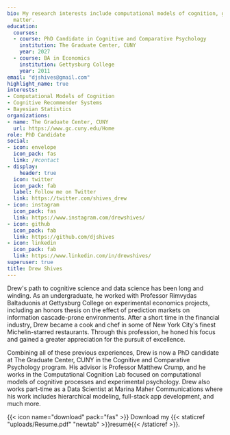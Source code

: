 ```yaml
---
bio: My research interests include computational models of cognition, generalized learning and transfer learning, and Bayesian statistics.
  matter.
education:
  courses:
  - course: PhD Candidate in Cognitive and Comparative Psychology
    institution: The Graduate Center, CUNY
    year: 2027
  - course: BA in Economics
    institution: Gettysburg College
    year: 2011
email: "djshives@gmail.com"
highlight_name: true
interests:
- Computational Models of Cognition
- Cognitive Recommender Systems
- Bayesian Statistics
organizations:
- name: The Graduate Center, CUNY
  url: https://www.gc.cuny.edu/Home
role: PhD Candidate
social:
- icon: envelope
  icon_pack: fas
  link: /#contact
- display:
    header: true
  icon: twitter
  icon_pack: fab
  label: Follow me on Twitter
  link: https://twitter.com/shives_drew
- icon: instagram
  icon_pack: fas
  link: https://www.instagram.com/drewshives/
- icon: github
  icon_pack: fab
  link: https://github.com/djshives
- icon: linkedin
  icon_pack: fab
  link: https://www.linkedin.com/in/drewshives/
superuser: true
title: Drew Shives
---
```


Drew's path to cognitive science and data science has been long and winding. As an undergraduate, he worked with Professor Rimvydas Baltaduonis at Gettysburg College on experimental economics projects, including an honors thesis on the effect of prediction markets on information cascade-prone environments. After a short time in the financial industry, Drew became a cook and chef in some of New York City's finest Michelin-starred restaurants. Through this profession, he honed his focus and gained a greater appreciation for the pursuit of excellence. 

Combining all of these previous experiences, Drew is now a PhD candidate at The Graduate Center, CUNY in the Cognitive and Comparative Psychology program. His advisor is Professor Matthew Crump, and he works in the Computational Cognition Lab focused on computational models of cognitive processes and experimental psychology. Drew also works part-time as a Data Scientist at Marina Maher Communications where his work includes hierarchical modeling, full-stack app development, and much more.

{{< icon name="download" pack="fas" >}} Download my {{< staticref "uploads/Resume.pdf" "newtab" >}}resumé{{< /staticref >}}.
